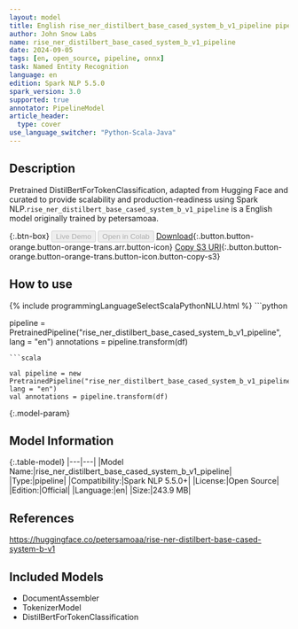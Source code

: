 ```yaml
---
layout: model
title: English rise_ner_distilbert_base_cased_system_b_v1_pipeline pipeline DistilBertForTokenClassification from petersamoaa
author: John Snow Labs
name: rise_ner_distilbert_base_cased_system_b_v1_pipeline
date: 2024-09-05
tags: [en, open_source, pipeline, onnx]
task: Named Entity Recognition
language: en
edition: Spark NLP 5.5.0
spark_version: 3.0
supported: true
annotator: PipelineModel
article_header:
  type: cover
use_language_switcher: "Python-Scala-Java"
---
```


## Description

Pretrained DistilBertForTokenClassification, adapted from Hugging Face and curated to provide scalability and production-readiness using Spark NLP.`rise_ner_distilbert_base_cased_system_b_v1_pipeline` is a English model originally trained by petersamoaa.

{:.btn-box}
<button class="button button-orange" disabled>Live Demo</button>
<button class="button button-orange" disabled>Open in Colab</button>
[Download](https://s3.amazonaws.com/auxdata.johnsnowlabs.com/public/models/rise_ner_distilbert_base_cased_system_b_v1_pipeline_en_5.5.0_3.0_1725518650102.zip){:.button.button-orange.button-orange-trans.arr.button-icon}
[Copy S3 URI](s3://auxdata.johnsnowlabs.com/public/models/rise_ner_distilbert_base_cased_system_b_v1_pipeline_en_5.5.0_3.0_1725518650102.zip){:.button.button-orange.button-orange-trans.button-icon.button-copy-s3}

## How to use



<div class="tabs-box" markdown="1">
{% include programmingLanguageSelectScalaPythonNLU.html %}
```python

pipeline = PretrainedPipeline("rise_ner_distilbert_base_cased_system_b_v1_pipeline", lang = "en")
annotations =  pipeline.transform(df)   

```
```scala

val pipeline = new PretrainedPipeline("rise_ner_distilbert_base_cased_system_b_v1_pipeline", lang = "en")
val annotations = pipeline.transform(df)

```
</div>

{:.model-param}
## Model Information

{:.table-model}
|---|---|
|Model Name:|rise_ner_distilbert_base_cased_system_b_v1_pipeline|
|Type:|pipeline|
|Compatibility:|Spark NLP 5.5.0+|
|License:|Open Source|
|Edition:|Official|
|Language:|en|
|Size:|243.9 MB|

## References

https://huggingface.co/petersamoaa/rise-ner-distilbert-base-cased-system-b-v1

## Included Models

- DocumentAssembler
- TokenizerModel
- DistilBertForTokenClassification